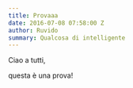 ```yaml
---
title: Provaaa
date: 2016-07-08 07:58:00 Z
author: Ruvido
summary: Qualcosa di intelligente
---
```


Ciao a tutti,

questa è una prova!
